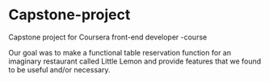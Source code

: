 # Capstone-project
Capstone project for Coursera front-end developer -course

Our goal was to make a functional table reservation function for an imaginary restaurant called Little Lemon and provide features that we found to be useful and/or necessary.
